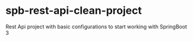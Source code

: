 # spb-rest-api-clean-project
Rest Api project with basic configurations to start working with SpringBoot 3
